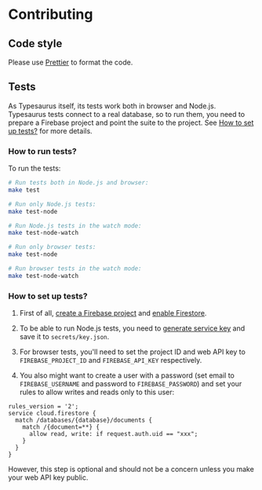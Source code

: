 # Contributing

## Code style

Please use [Prettier](https://prettier.io/) to format the code.

## Tests

As Typesaurus itself, its tests work both in browser and Node.js. Typesaurus tests connect to a real database, so to run them, you need to prepare a Firebase project and point the suite to the project. See [How to set up tests?](#how-to-set-up-tests) for more details.

### How to run tests?

To run the tests:

```bash
# Run tests both in Node.js and browser:
make test

# Run only Node.js tests:
make test-node

# Run Node.js tests in the watch mode:
make test-node-watch

# Run only browser tests:
make test-node

# Run browser tests in the watch mode:
make test-node-watch
```

### How to set up tests?

1. First of all, [create a Firebase project](https://console.firebase.google.com/) and [enable Firestore](https://console.firebase.google.com/project/_/storage).

2. To be able to run Node.js tests, you need to [generate service key](https://console.firebase.google.com/project/_/settings/serviceaccounts/adminsdk) and save it to `secrets/key.json`.

3. For browser tests, you'll need to set the project ID and web API key to `FIREBASE_PROJECT_ID` and `FIREBASE_API_KEY` respectively.

4. You also might want to create a user with a password (set email to `FIREBASE_USERNAME` and password to `FIREBASE_PASSWORD`) and set your rules to allow writes and reads only to this user:

```
rules_version = '2';
service cloud.firestore {
  match /databases/{database}/documents {
    match /{document=**} {
      allow read, write: if request.auth.uid == "xxx";
    }
  }
}
```

However, this step is optional and should not be a concern unless you make your web API key public.
